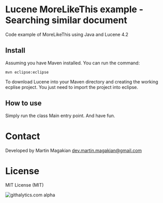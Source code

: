 Lucene MoreLikeThis example - Searching similar document
============

Code example of MoreLikeThis using Java and Lucene 4.2

Install
---------
Assuming you have Maven installed.
You can run the command:

	mvn eclipse:eclipse

To download Lucene into your Maven directory and creating the working ecplise project.
You just need to import the project into eclipse.

 
How to use
---------
Simply run the class Main entry point. And have fun.


Contact
=========
Developed by Martin Magakian 
dev.martin.magakian@gmail.com


License
=========
MIT License (MIT)

![githalytics.com alpha](https://cruel-carlota.gopagoda.com/665a065dcfda8909ed6a798507cc1b32 "githalytics.com")

